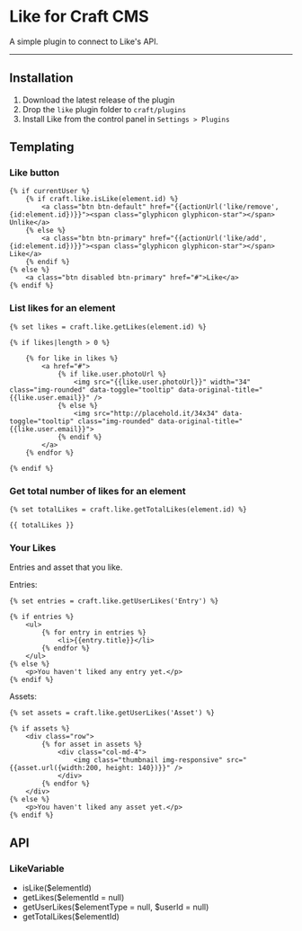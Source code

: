 # Like for Craft CMS

A simple plugin to connect to Like's API.

-------------------------------------------


## Installation

1. Download the latest release of the plugin
2. Drop the `like` plugin folder to `craft/plugins`
3. Install Like from the control panel in `Settings > Plugins`


## Templating


### Like button

    {% if currentUser %}
        {% if craft.like.isLike(element.id) %}
            <a class="btn btn-default" href="{{actionUrl('like/remove', {id:element.id})}}"><span class="glyphicon glyphicon-star"></span> Unlike</a>
        {% else %}
            <a class="btn btn-primary" href="{{actionUrl('like/add', {id:element.id})}}"><span class="glyphicon glyphicon-star"></span> Like</a>
        {% endif %}
    {% else %}
        <a class="btn disabled btn-primary" href="#">Like</a>
    {% endif %}


### List likes for an element

    {% set likes = craft.like.getLikes(element.id) %}

    {% if likes|length > 0 %}

        {% for like in likes %}
            <a href="#">
                {% if like.user.photoUrl %}
                    <img src="{{like.user.photoUrl}}" width="34" class="img-rounded" data-toggle="tooltip" data-original-title="{{like.user.email}}" />
                {% else %}
                    <img src="http://placehold.it/34x34" data-toggle="tooltip" class="img-rounded" data-original-title="{{like.user.email}}">
                {% endif %}
            </a>
        {% endfor %}

    {% endif %}


### Get total number of likes for an element

    {% set totalLikes = craft.like.getTotalLikes(element.id) %}

    {{ totalLikes }}


### Your Likes

Entries and asset that you like.

Entries:

    {% set entries = craft.like.getUserLikes('Entry') %}

    {% if entries %}
        <ul>
            {% for entry in entries %}
                <li>{{entry.title}}</li>
            {% endfor %}
        </ul>
    {% else %}
        <p>You haven't liked any entry yet.</p>
    {% endif %}

Assets:

    {% set assets = craft.like.getUserLikes('Asset') %}

    {% if assets %}
        <div class="row">
            {% for asset in assets %}
                <div class="col-md-4">
                    <img class="thumbnail img-responsive" src="{{asset.url({width:200, height: 140})}}" />
                </div>
            {% endfor %}
        </div>
    {% else %}
        <p>You haven't liked any asset yet.</p>
    {% endif %}


## API


### LikeVariable

- isLike($elementId)
- getLikes($elementId = null)
- getUserLikes($elementType = null, $userId = null)
- getTotalLikes($elementId)
